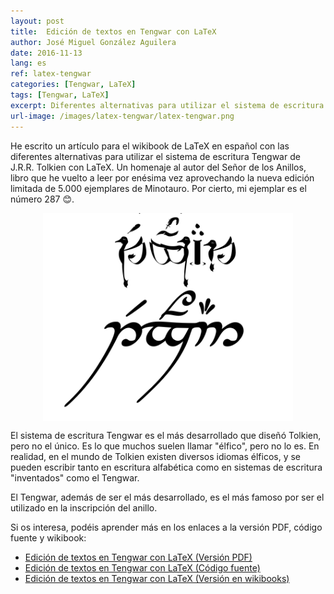 ```yaml
---
layout: post
title:  Edición de textos en Tengwar con LaTeX
author: José Miguel González Aguilera
date: 2016-11-13
lang: es
ref: latex-tengwar
categories: [Tengwar, LaTeX]
tags: [Tengwar, LaTeX]
excerpt: Diferentes alternativas para utilizar el sistema de escritura Tengwar de J.R.R. Tolkien con LaTeX. Un homenaje al autor del Señor de los Anillos, libro que he vuelto a leer por enésima vez aprovechando la nueva edición limitada de 5.000 ejemplares de Minotauro. Por cierto, mi ejemplar es el número 287 &#128522;.
url-image: /images/latex-tengwar/latex-tengwar.png
---
```


He escrito un artículo para el wikibook de LaTeX en español con las diferentes alternativas para utilizar el sistema de escritura Tengwar de J.R.R. Tolkien con LaTeX. Un homenaje al autor del Señor de los Anillos, libro que he vuelto a leer por enésima vez aprovechando la nueva edición limitada de 5.000 ejemplares de Minotauro. Por cierto, mi ejemplar es el número 287 &#128522;.

<img src="/images/latex-tengwar/latex-tengwar.png" style="display:block;margin-left:auto; margin-right:auto;" width="400px"/>

El sistema de escritura Tengwar es el más desarrollado que diseñó Tolkien, pero no el único. Es lo que muchos suelen llamar "élfico", pero no lo es. En realidad, en el mundo de Tolkien existen diversos idiomas élficos, y se pueden escribir tanto en escritura alfabética como en sistemas de escritura "inventados" como el Tengwar.

El Tengwar, además de ser el más desarrollado, es el más famoso por ser el utilizado en la inscripción del anillo.

Si os interesa, podéis aprender más en los enlaces a la versión PDF, código fuente y wikibook:

  * [Edición de textos en Tengwar con LaTeX (Versión PDF)](/files/latex_tengwar/latex_tengwar.pdf)
  * [Edición de textos en Tengwar con LaTeX (Código fuente)](/files/latex_tengwar/latex_tengwar_tex.zip)
  * [Edición de textos en Tengwar con LaTeX (Versión en wikibooks)](http://es.wikibooks.org/wiki/Manual_de_LaTeX/Otros/Edici%C3%B3n_de_textos_en_tengwar)
  
  
